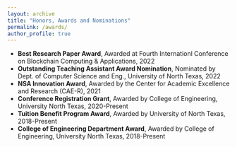 ```yaml
---
layout: archive
title: "Honors, Awards and Nominations"
permalink: /awards/
author_profile: true
---
```



* **Best Research Paper Award**, Awarded at Fourth Internationl Conference on Blockchain Computing & Applications, 2022
* **Outstanding Teaching Assistant Award Nomination**, Nominated by Dept. of Computer Science and Eng., University of North Texas, 2022
* **NSA Innovation Award**, Awarded by the Center for Academic Excellence and Research (CAE-R), 2021
* **Conference Registration Grant**, Awarded by College of Engineering, University North Texas, 2020-Present
* **Tuition Benefit Program Award**, Awarded by University of North Texas, 2018-Present
* **College of Engineering Department Award**, Awarded by College of Engineering, University North Texas, 2018-Present
